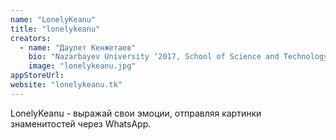 ```yaml
---
name: "LonelyKeanu"
title: "lonelykeanu"
creators:
  - name: "Даулет Кенжетаев"
    bio: "Nazarbayev University ‘2017, School of Science and Technology, Computer Science. Победа на InnCoding Hackathon, Астана, 2014. Участник игрового хакатона Ludum Dare. КТЛ  Жезказган ‘2012."
    image: "lonelykeanu.jpg"
appStoreUrl:
website: "lonelykeanu.tk"
---
```


LonelyKeanu - выражай свои эмоции, отправляя картинки знаменитостей через WhatsApp.
